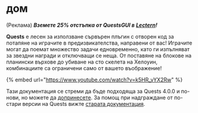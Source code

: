 # дом

(Реклама) _**Вземете 25% отстъпка от QuestsGUI в**_ [_**Lectern**_](https://lectern.browsit.org/resources/?sort=downloads&)_**!**_

**Quests** е лесен за използване сървърен плъгин с отворен код за потапяне на играчите в предизвикателства, направени от вас! Играчите могат да поемат множество задачи едновременно, като ги изпълняват за звездни награди и отключващи се неща. От поставяне на блокове на планински върхове до убиване на сто скелета на Хелоуин, комбинациите са ограничени само от вашето въображение!

{% embed url="https://www.youtube.com/watch?v=k5HR_vYX2Rw" %}

Тази документация се стреми да бъде подходяща за Quests 4.0.0 и по-нови, но можете да [допринесете](https://pikamug.gitbook.io/quests/expert/doc-contributions). За помощ при надграждане от по-стари версии на Quests вижте [старата документация](https://github.com/PikaMug/Quests/wiki/Ye-Ol'-Legacy-Documentation).
